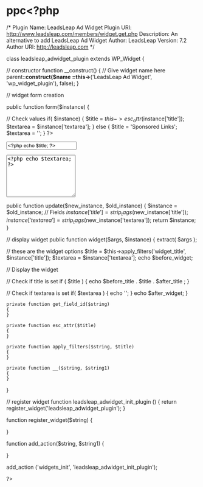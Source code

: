 # ppc<?php

/*
Plugin Name: LeadsLeap Ad Widget
Plugin URI: http://www.leadsleap.com/members/widget.get.php
Description: An alternative to add LeadsLeap Ad Widget
Author: LeadsLeap
Version: 7.2
Author URI: http://leadsleap.com
*/

class leadsleap_adwidget_plugin extends WP_Widget {

// constructor
function __construct() {
// Give widget name here
parent::__construct($name =this->__('LeadsLeap Ad Widget', 'wp_widget_plugin'), false);
}

// widget form creation

public function form($instance) {

// Check values
if( $instance) {
$title = $this->esc_attr($instance['title']);
$textarea = $instance['textarea'];
} else {
$title = 'Sponsored Links';
$textarea = '';
}
?>

<p>
<label for="<?php echo $this->get_field_id('title'); ?>"><?php _e('Title', 'wp_widget_plugin'); ?></label>
<input class="widefat" id="<?php echo $this->get_field_id('title'); ?>" name="<?php echo $this->get_field_name('title'); ?>" type="text" value="<?php echo $title; ?>" />
</p>
<p>
<label for="<?php echo $this->get_field_id('textarea'); ?>"><?php _e('Widget Parameters ONLY:', 'wp_widget_plugin'); ?></label>
<textarea class="widefat" id="<?php echo $this->get_field_id('textarea'); ?>" name="<?php echo $this->get_field_name('textarea'); ?>" rows="7" cols="20" ><?php echo $textarea; ?></textarea>
</p>
<?php
}

public function update($new_instance, $old_instance) {
$instance = $old_instance;
// Fields
$instance['title'] = strip_tags($new_instance['title']);
$instance['textarea'] = strip_tags($new_instance['textarea']);
return $instance;
}

// display widget
public function widget($args, $instance) {
extract( $args );

// these are the widget options
$title = $this->apply_filters('widget_title', $instance['title']);
$textarea = $instance['textarea'];
echo $before_widget;

// Display the widget

// Check if title is set
if ( $title ) {
echo $before_title . $title . $after_title ;
}

// Check if textarea is set
if( $textarea ) {
echo '<script data-cfasync="false">'.$textarea.'</script><script data-cfasync="false" src="//w.leadsleap.com/js.js"></script>';
}
echo $after_widget;
}

    private function get_field_id($string)
    {
    }

    private function esc_attr($title)
    {
    }

    private function apply_filters($string, $title)
    {
    }

    private function __($string, $string1)
    {
    }
}

// register widget
function leadsleap_adwidget_init_plugin ()
{
    return register_widget('leadsleap_adwidget_plugin');
}

function register_widget($string)
{
    
}

function add_action($string, $string1)
{

}

add_action ('widgets_init', 'leadsleap_adwidget_init_plugin');

?>

